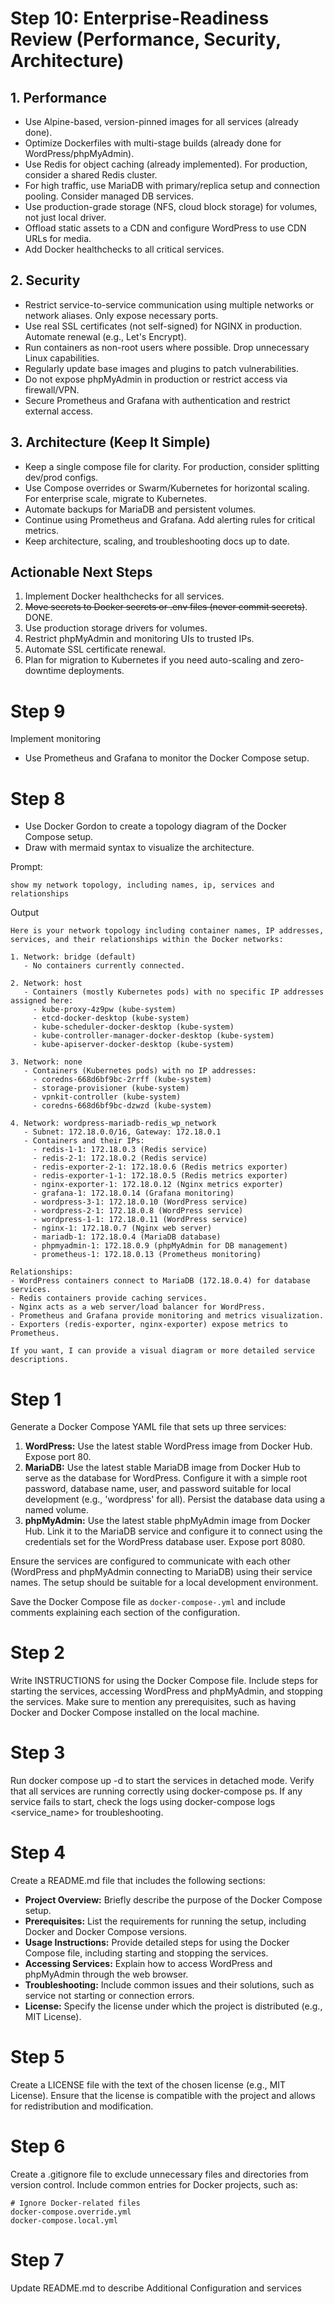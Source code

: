# Step 10: Enterprise-Readiness Review (Performance, Security, Architecture)

## 1. Performance
- Use Alpine-based, version-pinned images for all services (already done).
- Optimize Dockerfiles with multi-stage builds (already done for WordPress/phpMyAdmin).
- Use Redis for object caching (already implemented). For production, consider a shared Redis cluster.
- For high traffic, use MariaDB with primary/replica setup and connection pooling. Consider managed DB services.
- Use production-grade storage (NFS, cloud block storage) for volumes, not just local driver.
- Offload static assets to a CDN and configure WordPress to use CDN URLs for media.
- Add Docker healthchecks to all critical services.

## 2. Security
- Restrict service-to-service communication using multiple networks or network aliases. Only expose necessary ports.
- Use real SSL certificates (not self-signed) for NGINX in production. Automate renewal (e.g., Let's Encrypt).
- Run containers as non-root users where possible. Drop unnecessary Linux capabilities.
- Regularly update base images and plugins to patch vulnerabilities.
- Do not expose phpMyAdmin in production or restrict access via firewall/VPN.
- Secure Prometheus and Grafana with authentication and restrict external access.

## 3. Architecture (Keep It Simple)
- Keep a single compose file for clarity. For production, consider splitting dev/prod configs.
- Use Compose overrides or Swarm/Kubernetes for horizontal scaling. For enterprise scale, migrate to Kubernetes.
- Automate backups for MariaDB and persistent volumes.
- Continue using Prometheus and Grafana. Add alerting rules for critical metrics.
- Keep architecture, scaling, and troubleshooting docs up to date.

## Actionable Next Steps

1. Implement Docker healthchecks for all services.
2. ~~Move secrets to Docker secrets or .env files (never commit secrets)~~. DONE.
3. Use production storage drivers for volumes.
4. Restrict phpMyAdmin and monitoring UIs to trusted IPs.
5. Automate SSL certificate renewal.
6. Plan for migration to Kubernetes if you need auto-scaling and zero-downtime deployments.

# Step 9

Implement monitoring 
- Use Prometheus and Grafana to monitor the Docker Compose setup.

# Step 8 

- Use Docker Gordon to create a topology diagram of the Docker Compose setup.
- Draw with mermaid syntax to visualize the architecture.

Prompt:
```
show my network topology, including names, ip, services and relationships
```

Output 

```
Here is your network topology including container names, IP addresses, services, and their relationships within the Docker networks:

1. Network: bridge (default)
   - No containers currently connected.

2. Network: host
   - Containers (mostly Kubernetes pods) with no specific IP addresses assigned here:
     - kube-proxy-4z9pw (kube-system)
     - etcd-docker-desktop (kube-system)
     - kube-scheduler-docker-desktop (kube-system)
     - kube-controller-manager-docker-desktop (kube-system)
     - kube-apiserver-docker-desktop (kube-system)

3. Network: none
   - Containers (Kubernetes pods) with no IP addresses:
     - coredns-668d6bf9bc-2rrff (kube-system)
     - storage-provisioner (kube-system)
     - vpnkit-controller (kube-system)
     - coredns-668d6bf9bc-dzwzd (kube-system)

4. Network: wordpress-mariadb-redis_wp_network
   - Subnet: 172.18.0.0/16, Gateway: 172.18.0.1
   - Containers and their IPs:
     - redis-1-1: 172.18.0.3 (Redis service)
     - redis-2-1: 172.18.0.2 (Redis service)
     - redis-exporter-2-1: 172.18.0.6 (Redis metrics exporter)
     - redis-exporter-1-1: 172.18.0.5 (Redis metrics exporter)
     - nginx-exporter-1: 172.18.0.12 (Nginx metrics exporter)
     - grafana-1: 172.18.0.14 (Grafana monitoring)
     - wordpress-3-1: 172.18.0.10 (WordPress service)
     - wordpress-2-1: 172.18.0.8 (WordPress service)
     - wordpress-1-1: 172.18.0.11 (WordPress service)
     - nginx-1: 172.18.0.7 (Nginx web server)
     - mariadb-1: 172.18.0.4 (MariaDB database)
     - phpmyadmin-1: 172.18.0.9 (phpMyAdmin for DB management)
     - prometheus-1: 172.18.0.13 (Prometheus monitoring)

Relationships:
- WordPress containers connect to MariaDB (172.18.0.4) for database services.
- Redis containers provide caching services.
- Nginx acts as a web server/load balancer for WordPress.
- Prometheus and Grafana provide monitoring and metrics visualization.
- Exporters (redis-exporter, nginx-exporter) expose metrics to Prometheus.

If you want, I can provide a visual diagram or more detailed service descriptions.
```

# Step 1

Generate a Docker Compose YAML file that sets up three services:

1.  **WordPress:** Use the latest stable WordPress image from Docker Hub. Expose port 80.
2.  **MariaDB:** Use the latest stable MariaDB image from Docker Hub to serve as the database for WordPress. Configure it with a simple root password, database name, user, and password suitable for local development (e.g., 'wordpress' for all). Persist the database data using a named volume.
3.  **phpMyAdmin:** Use the latest stable phpMyAdmin image from Docker Hub. Link it to the MariaDB service and configure it to connect using the credentials set for the WordPress database user. Expose port 8080.

Ensure the services are configured to communicate with each other (WordPress and phpMyAdmin connecting to MariaDB) using their service names. The setup should be suitable for a local development environment.

Save the Docker Compose file as `docker-compose-.yml` and include comments explaining each section of the configuration.

# Step 2

Write INSTRUCTIONS for using the Docker Compose file. Include steps for starting the services, accessing WordPress and phpMyAdmin, and stopping the services. Make sure to mention any prerequisites, such as having Docker and Docker Compose installed on the local machine.

# Step 3

Run docker compose up -d to start the services in detached mode. Verify that all services are running correctly using docker-compose ps. If any service fails to start, check the logs using docker-compose logs <service_name> for troubleshooting.

# Step 4
Create a README.md file that includes the following sections:
- **Project Overview:** Briefly describe the purpose of the Docker Compose setup.
- **Prerequisites:** List the requirements for running the setup, including Docker and Docker Compose versions.
- **Usage Instructions:** Provide detailed steps for using the Docker Compose file, including starting and stopping the services.
- **Accessing Services:** Explain how to access WordPress and phpMyAdmin through the web browser.
- **Troubleshooting:** Include common issues and their solutions, such as service not starting or connection errors.
- **License:** Specify the license under which the project is distributed (e.g., MIT License).

# Step 5
Create a LICENSE file with the text of the chosen license (e.g., MIT License). Ensure that the license is compatible with the project and allows for redistribution and modification.

# Step 6
Create a .gitignore file to exclude unnecessary files and directories from version control. Include common entries for Docker projects, such as:
```
# Ignore Docker-related files
docker-compose.override.yml
docker-compose.local.yml
```

# Step 7

Update README.md to describe Additional Configuration and services
